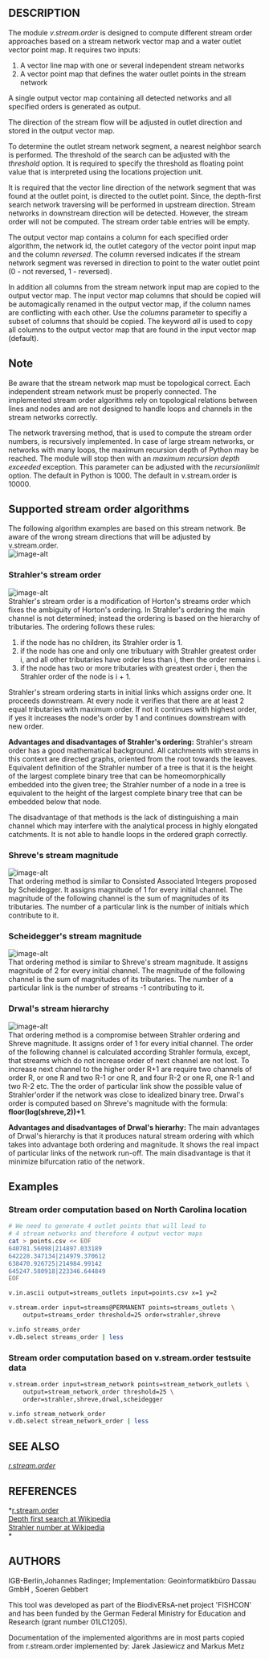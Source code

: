 ## DESCRIPTION

The module *v.stream.order* is designed to compute different stream
order approaches based on a stream network vector map and a water outlet
vector point map. It requires two inputs:

1. A vector line map with one or several independent stream networks
2. A vector point map that defines the water outlet points in the
    stream network

A single output vector map containing all detected networks and all
specified orders is generated as output.

The direction of the stream flow will be adjusted in outlet direction
and stored in the output vector map.  
  
To determine the outlet stream network segment, a nearest neighbor
search is performed. The threshold of the search can be adjusted with
the *threshold* option. It is required to specify the threshold as
floating point value that is interpreted using the locations projection
unit.  
  
It is required that the vector line direction of the network segment
that was found at the outlet point, is directed to the outlet point.
Since, the depth-first search network traversing will be performed in
upstream direction. Stream networks in downstream direction will be
detected. However, the stream order will not be computed. The stream
order table entries will be empty.  
  
The output vector map contains a column for each specified order
algorithm, the network id, the outlet category of the vector point input
map and the column *reversed*. The column reversed indicates if the
stream network segment was reversed in direction to point to the water
outlet point (0 - not reversed, 1 - reversed).  
  
In addition all columns from the stream network input map are copied to
the output vector map. The input vector map columns that should be
copied will be automagically renamed in the output vector map, if the
column names are conflicting with each other. Use the *columns*
parameter to specifiy a subset of columns that should be copied. The
keyword *all* is used to copy all columns to the output vector map that
are found in the input vector map (default).

## Note

Be aware that the stream network map must be topological correct. Each
independent stream network must be properly connected. The implemented
stream order algorithms rely on topological relations between lines and
nodes and are not designed to handle loops and channels in the stream
networks correctly.  
  
The network traversing method, that is used to compute the stream order
numbers, is recursively implemented. In case of large stream networks,
or networks with many loops, the maximum recursion depth of Python may
be reached. The module will stop then with an *maximum recursion depth
exceeded* exception. This parameter can be adjusted with the
*recursionlimit* option. The default in Python is 1000. The default in
v.stream.order is 10000.

## Supported stream order algorithms

The following algorithm examples are based on this stream network. Be
aware of the wrong stream directions that will be adjusted by
v.stream.order.  
![image-alt](stream_network.png)  

### Strahler's stream order

![image-alt](stream_network_order_strahler.png)  
Strahler's stream order is a modification of Horton's streams order
which fixes the ambiguity of Horton's ordering. In Strahler's ordering
the main channel is not determined; instead the ordering is based on the
hierarchy of tributaries. The ordering follows these rules:

1. if the node has no children, its Strahler order is 1.
2. if the node has one and only one tributuary with Strahler greatest
    order i, and all other tributaries have order less than i, then the
    order remains i.
3. if the node has two or more tributaries with greatest order i, then
    the Strahler order of the node is i + 1.

Strahler's stream ordering starts in initial links which assigns order
one. It proceeds downstream. At every node it verifies that there are at
least 2 equal tributaries with maximum order. If not it continues with
highest order, if yes it increases the node's order by 1 and continues
downstream with new order.

**Advantages and disadvantages of Strahler's ordering:** Strahler's
stream order has a good mathematical background. All catchments with
streams in this context are directed graphs, oriented from the root
towards the leaves. Equivalent definition of the Strahler number of a
tree is that it is the height of the largest complete binary tree that
can be homeomorphically embedded into the given tree; the Strahler
number of a node in a tree is equivalent to the height of the largest
complete binary tree that can be embedded below that node.

The disadvantage of that methods is the lack of distinguishing a main
channel which may interfere with the analytical process in highly
elongated catchments. It is not able to handle loops in the ordered
graph correctly.

### Shreve's stream magnitude

![image-alt](stream_network_order_shreve.png)  
That ordering method is similar to Consisted Associated Integers
proposed by Scheidegger. It assigns magnitude of 1 for every initial
channel. The magnitude of the following channel is the sum of magnitudes
of its tributaries. The number of a particular link is the number of
initials which contribute to it.

### Scheidegger's stream magnitude

![image-alt](stream_network_order_scheidegger.png)  
That ordering method is similar to Shreve's stream magnitude. It assigns
magnitude of 2 for every initial channel. The magnitude of the following
channel is the sum of magnitudes of its tributaries. The number of a
particular link is the number of streams -1 contributing to it.

### Drwal's stream hierarchy

![image-alt](stream_network_order_drwal.png)  
That ordering method is a compromise between Strahler ordering and
Shreve magnitude. It assigns order of 1 for every initial channel. The
order of the following channel is calculated according Strahler formula,
except, that streams which do not increase order of next channel are not
lost. To increase next channel to the higher order R+1 are require two
channels of order R, or one R and two R-1 or one R, and four R-2 or one
R, one R-1 and two R-2 etc. The the order of particular link show the
possible value of Strahler'order if the network was close to idealized
binary tree. Drwal's order is computed based on Shreve's magnitude with
the formula: **floor(log(shreve,2))+1**.

**Advantages and disadvantages of Drwal's hierarhy:** The main
advantages of Drwal's hierarchy is that it produces natural stream
ordering with which takes into advantage both ordering and magnitude. It
shows the real impact of particular links of the network run-off. The
main disadvantage is that it minimize bifurcation ratio of the network.

## Examples

### Stream order computation based on North Carolina location

```sh
# We need to generate 4 outlet points that will lead to
# 4 stream networks and therefore 4 output vector maps
cat > points.csv << EOF
640781.56098|214897.033189
642228.347134|214979.370612
638470.926725|214984.99142
645247.580918|223346.644849
EOF

v.in.ascii output=streams_outlets input=points.csv x=1 y=2

v.stream.order input=streams@PERMANENT points=streams_outlets \
    output=streams_order threshold=25 order=strahler,shreve

v.info streams_order
v.db.select streams_order | less

```

### Stream order computation based on v.stream.order testsuite data

```sh
v.stream.order input=stream_network points=stream_network_outlets \
    output=stream_network_order threshold=25 \
    order=strahler,shreve,drwal,scheidegger

v.info stream_network_order
v.db.select stream_network_order | less
```

## SEE ALSO

*[r.stream.order](https://grass.osgeo.org/grass-stable/manuals/r.stream.order.html)*

## REFERENCES

*[r.stream.order](https://grass.osgeo.org/grass-stable/manuals/r.stream.order.html)  
[Depth first search at
Wikipedia](https://en.wikipedia.org/wiki/Depth-first_search)  
[Strahler number at
Wikipedia](https://en.wikipedia.org/wiki/Strahler_number)  
*

## AUTHORS

IGB-Berlin,Johannes Radinger; Implementation: Geoinformatikbüro Dassau
GmbH , Soeren Gebbert

This tool was developed as part of the BiodivERsA-net project 'FISHCON'
and has been funded by the German Federal Ministry for Education and
Research (grant number 01LC1205).

Documentation of the implemented algorithms are in most parts copied
from r.stream.order implemented by: Jarek Jasiewicz and Markus Metz
